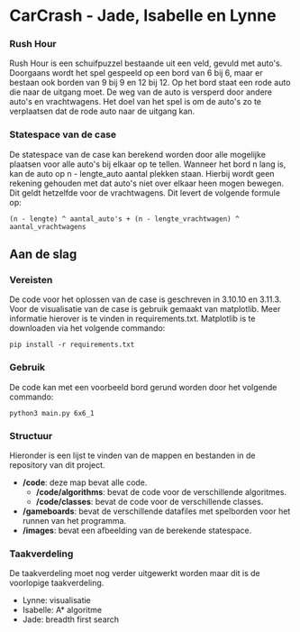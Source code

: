 # CarCrash - Jade, Isabelle en Lynne

### Rush Hour

Rush Hour is een schuifpuzzel bestaande uit een veld, gevuld met auto's. Doorgaans wordt het spel gespeeld op een bord van 6 bij 6, maar er bestaan ook borden van 9 bij 9 en 12 bij 12. Op het bord staat een rode auto die naar de uitgang moet. De weg van de auto is versperd door andere auto's en vrachtwagens. Het doel van het spel is om de auto's zo te verplaatsen dat de rode auto naar de uitgang kan.

### Statespace van de case
De statespace van de case kan berekend worden door alle mogelijke plaatsen voor alle auto's bij elkaar op te tellen. Wanneer het bord n lang is, kan de auto op n - lengte_auto aantal plekken staan. Hierbij wordt geen rekening gehouden met dat auto's niet over elkaar heen mogen bewegen. Dit geldt hetzelfde voor de vrachtwagens. Dit levert de volgende formule op:

```
(n - lengte) ^ aantal_auto's + (n - lengte_vrachtwagen) ^ aantal_vrachtwagens
```

## Aan de slag

### Vereisten

De code voor het oplossen van de case is geschreven in 3.10.10 en 3.11.3. Voor de visualisatie van de case is gebruik gemaakt van matplotlib. Meer informatie hierover is te vinden in requirements.txt. Matplotlib is te downloaden via het volgende commando:

```
pip install -r requirements.txt
``` 

### Gebruik

De code kan met een voorbeeld bord gerund worden door het volgende commando: 

```
python3 main.py 6x6_1
```

### Structuur

Hieronder is een lijst te vinden van de mappen en bestanden in de repository van dit project.
- **/code**: deze map bevat alle code.
    - **/code/algorithms**: bevat de code voor de verschillende algoritmes.
    - **/code/classes**: bevat de code voor de verschillende classes.
- **/gameboards**: bevat de verschillende datafiles met spelborden voor het runnen van het programma.
- **/images**: bevat een afbeelding van de berekende statespace.

### Taakverdeling

De taakverdeling moet nog verder uitgewerkt worden maar dit is de voorlopige taakverdeling. 

- Lynne: visualisatie
- Isabelle: A* algoritme 
- Jade: breadth first search